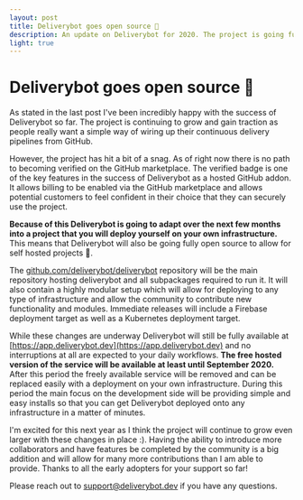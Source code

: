 ```yaml
---
layout: post
title: Deliverybot goes open source 🎉
description: An update on Deliverybot for 2020. The project is going fully open source and focusing on a self hosted model.
light: true
---
```


# Deliverybot goes open source 🎉

As stated in the last post I've been incredibly happy with the success of Deliverybot so far. The project is continuing to grow and gain traction as people really want a simple way of wiring up their continuous delivery pipelines from GitHub.

However, the project has hit a bit of a snag. As of right now there is no path to becoming verified on the GitHub marketplace. The verified badge is one of the key features in the success of Deliverybot as a hosted GitHub addon. It allows billing to be enabled via the GitHub marketplace and allows potential customers to feel confident in their choice that they can securely use the project.

**Because of this Deliverybot is going to adapt over the next few months into a project that you will deploy yourself on your own infrastructure.** This means that Deliverybot will also be going fully open source to allow for self hosted projects 🎉.

The [github.com/deliverybot/deliverybot](https://github.com/deliverybot/deliverybot) repository will be the main repository hosting deliverybot and all subpackages required to run it. It will also contain a highly modular setup which will allow for deploying to any type of infrastructure and allow the community to contribute new functionality and modules. Immediate releases will include a Firebase deployment target as well as a Kubernetes deployment target.

While these changes are underway Deliverybot will still be fully available at [https://app.deliverybot.dev](https://app.deliverybot.dev) and no interruptions at all are expected to your daily workflows. **The free hosted version of the service will be available at least until September 2020.** After this period the freely available service will be removed and can be replaced easily with a deployment on your own infrastructure. During this period the main focus on the development side will be providing simple and easy installs so that you can get Deliverybot deployed onto any infrastructure in a matter of minutes.

I'm excited for this next year as I think the project will continue to grow even larger with these changes in place :). Having the ability to introduce more collaborators and have features be completed by the community is a big addition and will allow for many more contributions than I am able to provide. Thanks to all the early adopters for your support so far!

Please reach out to [support@deliverybot.dev](mailto:support@deliverybot.dev) if you have any questions.
